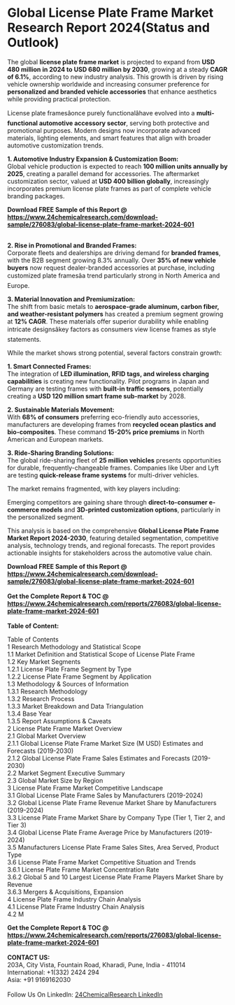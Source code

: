 <h1>Global License Plate Frame Market Research Report 2024(Status and Outlook)</h1><p>The global <strong>license plate frame market</strong> is projected to expand from <strong>USD 480 million in 2024 to USD 680 million by 2030</strong>, growing at a steady <strong>CAGR of 6.1%</strong>, according to new industry analysis. This growth is driven by rising vehicle ownership worldwide and increasing consumer preference for <strong>personalized and branded vehicle accessories</strong> that enhance aesthetics while providing practical protection.</p><p>License plate framesâonce purely functionalâhave evolved into a <strong>multi-functional automotive accessory sector</strong>, serving both protective and promotional purposes. Modern designs now incorporate advanced materials, lighting elements, and smart features that align with broader automotive customization trends.</p><p><strong>1. Automotive Industry Expansion &amp; Customization Boom:</strong><br>
Global vehicle production is expected to reach <strong>100 million units annually by 2025</strong>, creating a parallel demand for accessories. The aftermarket customization sector, valued at <strong>USD 400 billion globally</strong>, increasingly incorporates premium license plate frames as part of complete vehicle branding packages.</p><div><b>Download FREE Sample of this Report @ 
            <a href="https://www.24chemicalresearch.com/download-sample/276083/global-license-plate-frame-market-2024-601">
            https://www.24chemicalresearch.com/download-sample/276083/global-license-plate-frame-market-2024-601</a></b></div><br><p><strong>2. Rise in Promotional and Branded Frames:</strong><br>
Corporate fleets and dealerships are driving demand for <strong>branded frames</strong>, with the B2B segment growing 8.3% annually. Over <strong>35% of new vehicle buyers</strong> now request dealer-branded accessories at purchase, including customized plate framesâa trend particularly strong in North America and Europe.</p><p><strong>3. Material Innovation and Premiumization:</strong><br>
The shift from basic metals to <strong>aerospace-grade aluminum, carbon fiber, and weather-resistant polymers</strong> has created a premium segment growing at <strong>12% CAGR</strong>. These materials offer superior durability while enabling intricate designsâkey factors as consumers view license frames as style statements.</p><p>While the market shows strong potential, several factors constrain growth:</p><p><strong>1. Smart Connected Frames:</strong><br>
The integration of <strong>LED illumination, RFID tags, and wireless charging capabilities</strong> is creating new functionality. Pilot programs in Japan and Germany are testing frames with <strong>built-in traffic sensors</strong>, potentially creating a <strong>USD 120 million smart frame sub-market</strong> by 2028.</p><p><strong>2. Sustainable Materials Movement:</strong><br>
With <strong>68% of consumers</strong> preferring eco-friendly auto accessories, manufacturers are developing frames from <strong>recycled ocean plastics and bio-composites</strong>. These command <strong>15-20% price premiums</strong> in North American and European markets.</p><p><strong>3. Ride-Sharing Branding Solutions:</strong><br>
The global ride-sharing fleet of <strong>25 million vehicles</strong> presents opportunities for durable, frequently-changeable frames. Companies like Uber and Lyft are testing <strong>quick-release frame systems</strong> for multi-driver vehicles.</p><p>The market remains fragmented, with key players including:</p><p>Emerging competitors are gaining share through <strong>direct-to-consumer e-commerce models</strong> and <strong>3D-printed customization options</strong>, particularly in the personalized segment.</p><p>This analysis is based on the comprehensive <strong>Global License Plate Frame Market Report 2024-2030</strong>, featuring detailed segmentation, competitive analysis, technology trends, and regional forecasts. The report provides actionable insights for stakeholders across the automotive value chain.</p><div><b>Download FREE Sample of this Report @ 
            <a href="https://www.24chemicalresearch.com/download-sample/276083/global-license-plate-frame-market-2024-601">
            https://www.24chemicalresearch.com/download-sample/276083/global-license-plate-frame-market-2024-601</a></b></div><br><div><b>Get the Complete Report & TOC @ 
            <a href="https://www.24chemicalresearch.com/reports/276083/global-license-plate-frame-market-2024-601">
            https://www.24chemicalresearch.com/reports/276083/global-license-plate-frame-market-2024-601</a></b></div><br>
            <b>Table of Content:</b><p>Table of Contents<br />
1 Research Methodology and Statistical Scope<br />
1.1 Market Definition and Statistical Scope of License Plate Frame<br />
1.2 Key Market Segments<br />
1.2.1 License Plate Frame Segment by Type<br />
1.2.2 License Plate Frame Segment by Application<br />
1.3 Methodology & Sources of Information<br />
1.3.1 Research Methodology<br />
1.3.2 Research Process<br />
1.3.3 Market Breakdown and Data Triangulation<br />
1.3.4 Base Year<br />
1.3.5 Report Assumptions & Caveats<br />
2 License Plate Frame Market Overview<br />
2.1 Global Market Overview<br />
2.1.1 Global License Plate Frame Market Size (M USD) Estimates and Forecasts (2019-2030)<br />
2.1.2 Global License Plate Frame Sales Estimates and Forecasts (2019-2030)<br />
2.2 Market Segment Executive Summary<br />
2.3 Global Market Size by Region<br />
3 License Plate Frame Market Competitive Landscape<br />
3.1 Global License Plate Frame Sales by Manufacturers (2019-2024)<br />
3.2 Global License Plate Frame Revenue Market Share by Manufacturers (2019-2024)<br />
3.3 License Plate Frame Market Share by Company Type (Tier 1, Tier 2, and Tier 3)<br />
3.4 Global License Plate Frame Average Price by Manufacturers (2019-2024)<br />
3.5 Manufacturers License Plate Frame Sales Sites, Area Served, Product Type<br />
3.6 License Plate Frame Market Competitive Situation and Trends<br />
3.6.1 License Plate Frame Market Concentration Rate<br />
3.6.2 Global 5 and 10 Largest License Plate Frame Players Market Share by Revenue<br />
3.6.3 Mergers & Acquisitions, Expansion<br />
4 License Plate Frame Industry Chain Analysis<br />
4.1 License Plate Frame Industry Chain Analysis<br />
4.2 M</p><div><b>Get the Complete Report & TOC @ 
            <a href="https://www.24chemicalresearch.com/reports/276083/global-license-plate-frame-market-2024-601">
            https://www.24chemicalresearch.com/reports/276083/global-license-plate-frame-market-2024-601</a></b></div><br><b>CONTACT US:</b><br>
            203A, City Vista, Fountain Road, Kharadi, Pune, India - 411014<br>
            International: +1(332) 2424 294<br>
            Asia: +91 9169162030 <br><br>
            Follow Us On LinkedIn: <a href="https://www.linkedin.com/company/24chemicalresearch/">24ChemicalResearch LinkedIn</a>